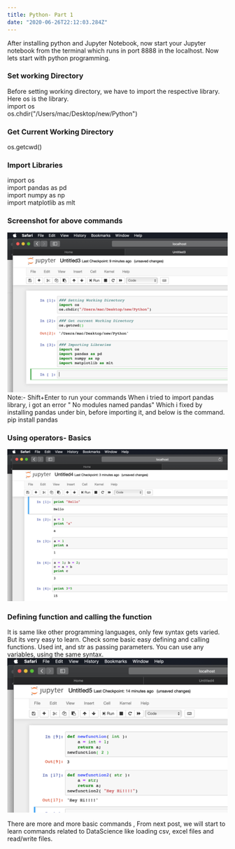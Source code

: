 ```yaml
---
title: Python- Part 1
date: "2020-06-26T22:12:03.284Z"
---
```


After installing python and Jupyter Notebook, now start your Jupyter notebook from the terminal which runs in port 8888 in the localhost. Now lets start with python programming.    
### Set working Directory
Before setting working directory, we have to import the respective library. Here os is the library.  
import os  
os.chdir("/Users/mac/Desktop/new/Python")   
### Get Current Working Directory
os.getcwd()
### Import Libraries
import os  
import pandas as pd  
import numpy as np  
import matplotlib as mlt  
### Screenshot for above commands
![](./p1.png)
Note:- Shift+Enter to run your commands
When i tried to import pandas library, i got an error " No modules named pandas" Which i fixed by installing pandas under bin, before importing it, and below is the command.  
pip install pandas
### Using operators- Basics
![](./p2.png)
### Defining function and calling the function
It is same like other programming languages, only few syntax gets varied. But its very easy to learn. Check some basic easy defining and calling functions.
Used int, and str as passing parameters. You can use any variables, using the same syntax.
![](./p3.png)

There are more and more basic commands , From next post, we will start to learn commands related to DataScience like loading csv, excel files and read/write files.





